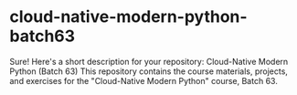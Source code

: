 # cloud-native-modern-python-batch63
 Sure! Here's a short description for your repository:  Cloud-Native Modern Python (Batch 63) This repository contains the course materials, projects, and exercises for the "Cloud-Native Modern Python" course, Batch 63.
